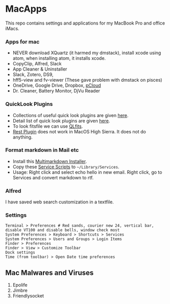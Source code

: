 # MacApps
This repo contains settings and applications for my MacBook Pro and office iMacs.

### Apps for mac
- NEVER download XQuartz (it harmed my dmstack), install xcode using atom, when installing atom, it installs xcode.
- CopyClip, Alfred, Slack
- App Cleaner & Uninstaller
- Slack, Zotero, DS9, 
- hff5-view and fv-viewer (These gave problem with dmstack on pisces)
- OneDrive, Google Drive, Dropbox, [pCloud][pcloud]
-  Dr. Cleaner, Battery Monitor, DjVu Reader

### QuickLook Plugins
- Collections of useful quick look plugins are given [here](https://github.com/sindresorhus/quick-look-plugins).
- Detail list of quick look plugins are given [here](http://www.quicklookplugins.com/).
- To look fitsfile we can use [QLfits](https://github.com/onekiloparsec/QLFits).
- [Rest Plugin](https://github.com/cluther/qlrest) does not work in MacOS High Sierra. It does not do anything.

### Format markdown in Mail etc
- Install this [Multimarkdown Installer](http://brettterpstra.com/2013/03/08/new-in-the-markdown-service-tools-in-place-markdown-to-rtf/).
- Copy these [Service Scripts](http://brettterpstra.com/projects/markdown-service-tools/) to `~/Library/Services`.
- Usage: Right click and select echo hello in new email. Right click, go to Services and convert markdown to rtf.


### Alfred
I have saved web search customization in a textfile.

### Settings
```
Terminal > Preferences # Red sands, courier new 24, vertical bar, disable VT100 and disable bells, window check most
System Preferences > Keyboard > Shortcuts > Services
System Preferences > Users and Groups > Login Items
Finder > Preferences 
Finder > View > Customize Toolbar
Dock settings
Time (from toolbar) > Open Date time preferences

```

## Mac Malwares and Viruses
1. Epolife
2. Jimbre
3. Friendlysocket

[pcloud]: https://www.pcloud.com/how-to-install-pcloud-drive-mac-os.html?download=mac
